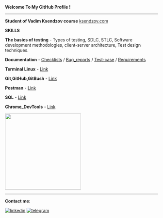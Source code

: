  __Welcome To My GitHub Profile !__
___
 __Student of Vadim Ksendzov course__ [ksendzov.com](https://ksendzov.com/)

 __SKILLS__ 

 __The basics of testing__  - Types of testing, SDLC, STLC, Software development methodologies,
client-server architecture, Test design techniques.

 __Documentation__ - [Checklists](https://docs.google.com/spreadsheets/d/1OGLl7aYYlPHfDevrjMWGbOlIP6k0WuZ4-T1COxDmnqw/edit#gid=0) / [Bug_reports](https://docs.google.com/spreadsheets/d/1OGLl7aYYlPHfDevrjMWGbOlIP6k0WuZ4-T1COxDmnqw/edit#gid=1992942327) / [Test-case]() / [Requirements]()
 
 __Terminal Linux__ - [Link](https://github.com/AndreiHeranok/Terminal_linux/blob/main/README.md)

 __Git,GitHub,GitBush__ - [Link](https://github.com/AndreiHeranok/Git.GitHub/blob/main/README.md)

 __Postman__ - [Link](https://github.com/AndreiHeranok/Postman)

 __SQL__ - [Link](https://github.com/AndreiHeranok/SQL)

 __Chrome_DevTools__ - [Link](https://www.youtube.com/watch?v=rHVvkRRs_os&feature=youtu.be)

<img src="https://cdn.dribbble.com/users/1235346/screenshots/3252385/job.gif" width="250"> 

___
__Сontact me:__

[![linkedin](https://img.shields.io/badge/-linkedin-blue?style=for-the-badge&logo=linkedin&logocolor=)](https://www.linkedin.com/in/andrei-heranok-3b9847228/) 
[![telegram](https://img.shields.io/badge/-telegram-blue?style=for-the-badge&logo=telegram&)](https://t.me/potatorecs)
